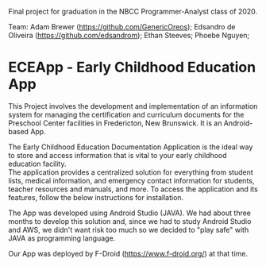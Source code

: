 Final project for graduation in the NBCC Programmer-Analyst class of 2020.

Team: 
Adam Brewer (https://github.com/GenericOreos);
Edsandro de Oliveira (https://github.com/edsandrom);
Ethan Steeves;
Phoebe Nguyen;

# ECEApp - Early Childhood Education App

This Project involves the development and implementation of an information system for managing the certification and curriculum documents for the Preschool Center facilities in Fredericton, New Brunswick.
It is an Android-based App.

The Early Childhood Education Documentation Application is the ideal way to store and access information that is vital to your early childhood education facility.  
The application provides a centralized solution for everything from student lists, medical information, and emergency contact information for students, teacher resources and manuals, and more. To access the application and its features, follow the below instructions for installation.

The App was developed using Android Studio (JAVA). We had about three months to develop this solution and, since we had to study Android Studio and AWS, we didn't want risk too much so we decided to "play safe" with JAVA as programming language.

Our App was deployed by F-Droid (https://www.f-droid.org/) at that time.
